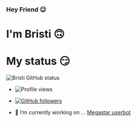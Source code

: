 ### Hey Friend 😉
# I'm Bristi 🙃

# My status 😏
![Bristi GitHub status](https://github-readme-stats.vercel.app/api?username=Bristi-OP&show_icons=true&theme=midnight-purple)
- ![Profile views](https://gpvc.arturio.dev/Bristi-OP)
- [![GitHub followers](https://img.shields.io/github/followers/Bristi-OP.svg?style=social&label=Follow&maxAge=2592000)](https://github.com/Bristi-OP?tab=followers)




- 🔭 I’m currently working on ... [Megastar userbot](GitHub.com/Bristi-OP/MEGASTAR)

